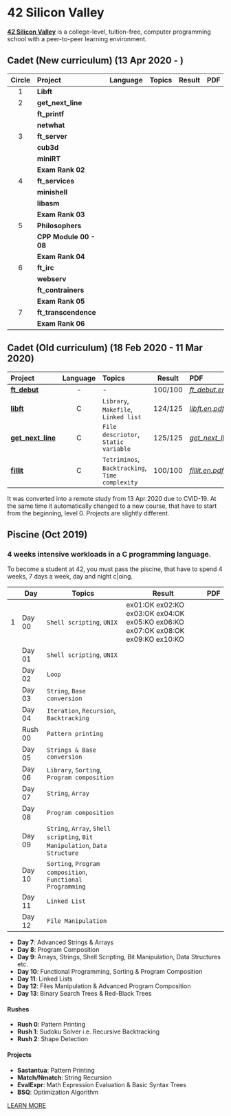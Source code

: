 # 42 Silicon Valley

**[42 Silicon Valley]** is a college-level, tuition-free, computer programming school with a peer-to-peer learning environment.

[42 Silicon Valley]: https://www.42.us.org

## Cadet (New curriculum) (13 Apr 2020 - )

|Circle|Project|Language|Topics|Result|PDF|
|:-:|:-|:-:|:-|:-:|:-|
|1|**Libft**|||||
|2|**get_next_line**|||||
||**ft_printf**|||||
||**netwhat**|||||
|3|**ft_server**|||||
||**cub3d**|||||
||**miniRT**|||||
||**Exam Rank 02**|||||
|4|**ft_services**|||||
||**minishell**|||||
||**libasm**|||||
||**Exam Rank 03**|||||
|5|**Philosophers**|||||
||**CPP Module 00 - 08**|||||
||**Exam Rank 04**|||||
|6|**ft_irc**|||||
||**webserv**|||||
||**ft_contrainers**|||||
||**Exam Rank 05**|||||
|7|**ft_transcendence**|||||
||**Exam Rank 06**|||||

## Cadet (Old curriculum) (18 Feb 2020 - 11 Mar 2020)

|Project|Language|Topics|Result|PDF|
|:-|:-:|:-|:-:|:-|
|[**ft_debut**]|-|-|100/100|[*ft_debut.en.pdf*]|
|[**libft**]|C|`Library`, `Makefile`, `Linked list`|124/125|[*libft.en.pdf*]|
|[**get_next_line**]|C|`File descriotor`, `Static variable`|125/125|[*get_next_line.en.pdf*]|
|[**fillit**]|C|`Tetriminos`, `Backtracking`, `Time complexity`|100/100|[*fillit.en.pdf*]|

[**ft_debut**]: https://github.com/lisy0123/42/tree/master/Cadet_old/ft_debut
[**libft**]: https://github.com/lisy0123/42/tree/master/Cadet_old/libft
[**get_next_line**]: https://github.com/lisy0123/42/tree/master/Cadet_old/get_next_line
[**fillit**]: https://github.com/lisy0123/42/tree/master/Cadet_old/fillit

[*ft_debut.en.pdf*]: https://github.com/lisy0123/42/blob/master/Cadet_old/PDF/ft_debut.en.pdf
[*libft.en.pdf*]: https://github.com/lisy0123/42/blob/master/Cadet_old/PDF/libft.en.pdf
[*get_next_line.en.pdf*]: https://github.com/lisy0123/42/blob/master/Cadet_old/PDF/get_next_line.en.pdf
[*fillit.en.pdf*]: https://github.com/lisy0123/42/blob/master/Cadet_old/PDF/fillit.en.pdf

It was converted into a remote study from 13 Apr 2020 due to CVID-19.
At the same time it automatically changed to a new course, that have to start from the beginning, level 0. 
Projects are slightly different.

## Piscine (Oct 2019)

### 4 weeks intensive workloads in a C programming language. 
To become a student at 42, you must pass the piscine, that have to spend 4 weeks, 7 days a week, day and night c|oing. 

||Day|Topics|Result|PDF|
|-|-|-|-|-|
|1|Day 00|`Shell scripting`, `UNIX`|ex01:OK ex02:KO ex03:OK ex04:OK ex05:KO ex06:KO ex07:OK ex08:OK ex09:KO ex10:KO||
||Day 01|`Shell scripting`, `UNIX`|||
||Day 02|`Loop`|||
||Day 03|`String`, `Base conversion`|||
||Day 04|`Iteration`, `Recursion`, `Backtracking`|||
||Rush 00|`Pattern printing`|||
||Day 05|`Strings & Base conversion`|||
||Day 06|`Library`, `Sorting`, `Program composition`|||
||Day 07|`String`, `Array`|||
||Day 08|`Program composition`|||
||Day 09|`String`, `Array`, `Shell scripting`, `Bit Manipulation`, `Data Structure`|||
||Day 10|`Sorting`, `Program composition`, `Functional Programming`|||
||Day 11|`Linked List`|||
||Day 12|`File Manipulation`|||

-   **Day 7**: Advanced Strings & Arrays
-   **Day 8**: Program Composition
-   **Day 9**: Arrays, Strings, Shell Scripting, Bit Manipulation, Data Structures etc.
-   **Day 10**: Functional Programming, Sorting & Program Composition
-   **Day 11**: Linked Lists
-   **Day 12**: Files Manipulation & Advanced Program Composition
-   **Day 13**: Binary Search Trees & Red-Black Trees

#### [](https://github.com/samuelkarani/42-piscine-c#rushes)Rushes

-   **Rush 0**: Pattern Printing
-   **Rush 1**: Sudoku Solver i.e. Recursive Backtracking
-   **Rush 2**: Shape Detection

#### [](https://github.com/samuelkarani/42-piscine-c#projects)Projects

-   **Sastantua**: Pattern Printing
-   **Match/Nmatch**: String Recursion
-   **EvalExpr**: Math Expression Evaluation & Basic Syntax Trees
-   **BSQ**: Optimization Algorithm

[LEARN MORE](https://www.42.us.org/program/piscine)
<!--stackedit_data:
eyJoaXN0b3J5IjpbLTEzMDk1NjM1MTgsLTE5NTc1NDg2OTgsLT
ExOTU4MTc5NTQsLTY2MDU4NjU2OSwxMTc3Mzc1MzM2LDEyMjA5
Mzk0OSwtOTc2NzI4NTc5XX0=
-->